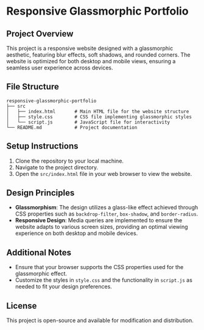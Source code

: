 # Responsive Glassmorphic Portfolio

## Project Overview
This project is a responsive website designed with a glassmorphic aesthetic, featuring blur effects, soft shadows, and rounded corners. The website is optimized for both desktop and mobile views, ensuring a seamless user experience across devices.

## File Structure
```
responsive-glassmorphic-portfolio
├── src
│   ├── index.html       # Main HTML file for the website structure
│   ├── style.css        # CSS file implementing glassmorphic styles
│   └── script.js        # JavaScript file for interactivity
└── README.md            # Project documentation
```

## Setup Instructions
1. Clone the repository to your local machine.
2. Navigate to the project directory.
3. Open the `src/index.html` file in your web browser to view the website.

## Design Principles
- **Glassmorphism**: The design utilizes a glass-like effect achieved through CSS properties such as `backdrop-filter`, `box-shadow`, and `border-radius`.
- **Responsive Design**: Media queries are implemented to ensure the website adapts to various screen sizes, providing an optimal viewing experience on both desktop and mobile devices.

## Additional Notes
- Ensure that your browser supports the CSS properties used for the glassmorphic effect.
- Customize the styles in `style.css` and the functionality in `script.js` as needed to fit your design preferences.

## License
This project is open-source and available for modification and distribution.